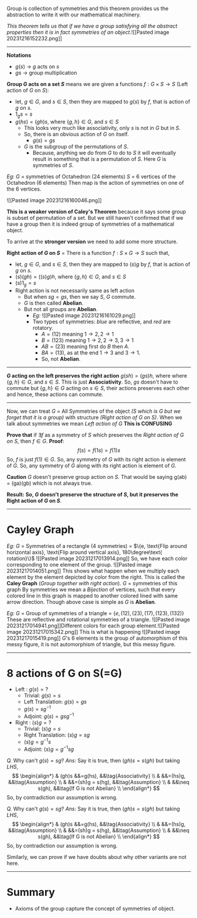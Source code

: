 Group is collection of symmetries and this theorem provides us the abstraction to write it with our mathematical machinery.

*This theorem tells us that if we have a group satisfying all the abstract properties then it is in fact symmetries of an object.*![[Pasted image 20231216152232.png]]

***
**Notations**
- $g(s)$ -> $g$ acts on $s$
- $gs$ -> group multiplication

**Group $G$ acts on a set $S$** means we are given a functions $f: G\times S \to S$ (Left action of $G$ on $S$):
- let, $g \in G$, and $s \in S$, then they are mapped to $g(s)$ by $f$, that is action of $g$ on $s$.
- $1_gs = s$
- $g(hs) = (gh)s$, where $\{g, h\} \in G$, and $s \in S$
	- This looks very much like associativity, only $s$ is not in $G$ but in $S$.
	- So, there is an obvious action of $G$ on itself.
		- $g(s) = gs$
	- $G$ is the subgroup of the permutations of $S$.
		- Because, anything we do from $G$ to do to $S$ it will eventually result in something that is a permutation of $S$.
Here $G$ is symmetries of $S$.

*Eg:* $G$ = symmetries of Octahedron ($24$ elements)
$S$ = 6 vertices of the Octahedron ($6$ elements)
Then map is the action of symmetries on one of the $6$ vertices.

![[Pasted image 20231216160046.png]]

**This is a weaker version of Caley's Theorem** because it says some group is subset of permutation of a set. But we still haven't confirmed that if we have a group then it is indeed group of symmetries of a mathematical object.

To arrive at the **stronger version** we need to add some more structure.

**Right action of $G$ on $S$** = There is a function $f: S \times G \to S$ such that,
- let, $g \in G$, and $s \in S$, then they are mapped to $(s)g$ by $f$, that is action of $g$ on $s$.
- $(s) (gh) = ((s)g) h$, where $\{g, h\} \in G$, and $s \in S$
- $(s)1_g=s$
- Right action is not necessarily same as left action
	- But when $sg = gs$, then we say $S$, $G$ commute.
	- $G$ is then called **Abelian**.
	- But not all groups are **Abelian**.
		- *Eg:*  ![[Pasted image 20231216161029.png]]
		- Two types of symmetries: *blue* are reflective, and *red* are rotatory.
			- $A = (12)$ meaning $1 \to 2, 2 \to 1$
			- $B = (123)$ meaning $1 \to 2, 2 \to 3, 3 \to 1$
			- $AB = (23)$ meaning first do $B$ then $A$.
			- $BA = (13)$, as at the end $1 \to 3$ and $3 \to 1$.
			- So, not **Abelian**.
***
**$G$ acting on the left preserves the right action**
$g(sh) = (gs)h$, where where $\{g, h\} \in G$, and $s \in S$. This is just **Associativity**. So, $gs$ doesn't have to commute but $\{g, h\} \in G$ acting on $s \in S$, their actions preserves each other and hence, these actions can commute.
***
Now, we can treat $G$ = All Symmetries of the object *($S$ which is $G$ but we forget that it is a group)* with structure *(Right action of $G$ on $S$)*.
When we talk about symmetries we mean *Left action of $G$*
**This is CONFUSING**

**Prove that** if $\exists f$ as a symmetry of $S$ which preserves the *Right action of $G$ on $S$*, then $f \in G$.
**Proof**: $$f(s) = f(1s) = f(1)s$$
So, $f$ is just $f(1) \in G$. So, any symmetry of $G$ with its right action is element of $G$. So, any symmetry of $G$ along with its right action is element of $G$.

**Caution** $G$ doesn't preserve group action on $S$. That would be saying g(ab) = (ga)(gb) which is not always true.

**Result:**
**So, $G$ doesn't preserve the structure of $S$, but it preserves the Right action of $G$ on $S$**.
***
# Cayley Graph

*Eg:* $G$ = Symmetries of a rectangle ($4$ symmetries) = $\{e, \text{Flip around horizontal axis}, \text{Flip around vertical axis}, 180\degree\text{ rotation}\}$
![[Pasted image 20231217013914.png]]
So, we have each color corresponding to one element of the group. ![[Pasted image 20231217014051.png]] This shows what happen when we multiply each element by the element depicted by color from the right. This is called the **Caley Graph** (*Group together with right action*).
$G$ = symmetries of this graph
By symmetries we mean a *Bijection* of vertices, such that every colored line in this graph is mapped to another colored lined with same arrow direction.
Though above case is simple as $G$ is **Abelian**.


*Eg:* $G$ = Group of symmetries of a triangle = $\{e, (12), (23), (17), (123), (132)\}$
These are reflective and rotational symmetries of a triangle.
![[Pasted image 20231217014941.png]]Different colors for each group element.![[Pasted image 20231217015342.png]] This is what is happening ![[Pasted image 20231217015419.png]]
$G$'s $6$ elements is the group of automorphism of this messy figure, it is not automorphism of triangle, but this messy figure.
***
# 8 actions of G on S(=G)
- Left : $g(s) = ?$
	- Trivial: $g(s) = s$
	- Left Translation: $g(s) = gs$
	- $g(s) = sg^{-1}$
	- Adjoint: $g(s) = gsg^{-1}$
- Right : $(s)g = ?$
	- Trivial: $(s)g = s$
	- Right Translation: $(s)g = sg$
	- $(s)g = g^{-1}s$
	- Adjoint: $(s)g = g^{-1}sg$

*Q.* Why can't $g(s) = sg$?
*Ans:* Say it is true,
then $(gh)s = s(gh)$
but taking $LHS$, 
$$
\begin{align*}
& (gh)s &&=g(hs), &&\tag{Associativity} \\
& &&=(hs)g, &&\tag{Assumption} \\
& &&=(sh)g = s(hg), &&\tag{Assumption} \\
& &&\neq s(gh), &&\tag{If G is not Abelian} \\
\end{align*}
$$
So, by contradiction our assumption is wrong.

*Q.* Why can't $g(s) = sg$?
*Ans:* Say it is true,
then $(gh)s = s(gh)$
but taking $LHS$, 
$$
\begin{align*}
& (gh)s &&=g(hs), &&\tag{Associativity} \\
& &&=(hs)g, &&\tag{Assumption} \\
& &&=(sh)g = s(hg), &&\tag{Assumption} \\
& &&\neq s(gh), &&\tag{If G is not Abelian} \\
\end{align*}
$$
So, by contradiction our assumption is wrong.

Similarly, we can prove if we have doubts about why other variants are not here.
***
# Summary

- Axioms of the group capture the concept of symmetries of object.







